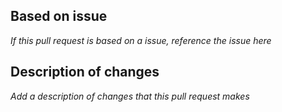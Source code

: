 ## Based on issue
_If this pull request is based on a issue, reference the issue here_

## Description of changes
_Add a description of changes that this pull request makes_
